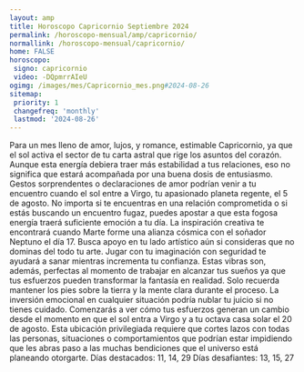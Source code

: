 ```yaml
---
layout: amp
title: Horoscopo Capricornio Septiembre 2024 
permalink: /horoscopo-mensual/amp/capricornio/
normallink: /horoscopo-mensual/capricornio/
home: FALSE
horoscopo:
 signo: capricornio
 video: -DQpmrrAIeU
ogimg: /images/mes/Capricornio_mes.png#2024-08-26
sitemap:
 priority: 1
 changefreq: 'monthly'
 lastmod: '2024-08-26'
---
```



Para un mes lleno de amor, lujos, y romance, estimable Capricornio, ya que el sol activa el sector de tu carta astral que rige los asuntos del corazón. Aunque esta energía debiera traer más estabilidad a tus relaciones, eso no significa que estará acompañada por una buena dosis de entusiasmo. Gestos sorprendentes o declaraciones de amor podrían venir a tu encuentro cuando el sol entre a Virgo, tu apasionado planeta regente, el 5 de agosto. No importa si te encuentras en una relación comprometida o si estás buscando un encuentro fugaz, puedes apostar a que esta fogosa energía traerá suficiente emoción a tu día.
La inspiración creativa te encontrará cuando Marte forme una alianza cósmica con el soñador Neptuno el día 17. Busca apoyo en tu lado artístico aún si consideras que no dominas del todo tu arte. Jugar con tu imaginación con seguridad te ayudará a sanar mientras incrementa tu confianza. Estas vibras son, además, perfectas al momento de trabajar en alcanzar tus sueños ya que tus esfuerzos pueden transformar la fantasía en realidad. Solo recuerda mantener los pies sobre la tierra y la mente clara durante el proceso. La inversión emocional en cualquier situación podría nublar tu juicio si no tienes cuidado.
Comenzarás a ver cómo tus esfuerzos generan un cambio desde el momento en que el sol entra a Virgo y a tu octava casa solar el 20 de agosto. Esta ubicación privilegiada requiere que cortes lazos con todas las personas, situaciones o comportamientos que podrían estar impidiendo que les abras paso a las muchas bendiciones que el universo está planeando otorgarte.
Días destacados: 11, 14, 29
Días desafiantes: 13, 15, 27